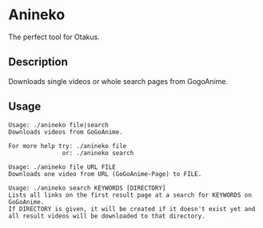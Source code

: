 Anineko
=======

The perfect tool for Otakus.

Description
-----------

Downloads single videos or whole search pages from GogoAnime.

Usage
-----

```
Usage: ./anineko file|search 
Downloads videos from GoGoAnime. 
 
For more help try: ./anineko file 
               or: ./anineko search
```

```
Usage: ./anineko file URL FILE 
Downloads one video from URL (GoGoAnime-Page) to FILE.
```

```
Usage: ./anineko search KEYWORDS [DIRECTORY] 
Lists all links on the first result page at a search for KEYWORDS on GoGoAnime. 
If DIRECTORY is given, it will be created if it doesn't exist yet and all result videos will be downloaded to that directory.
```
